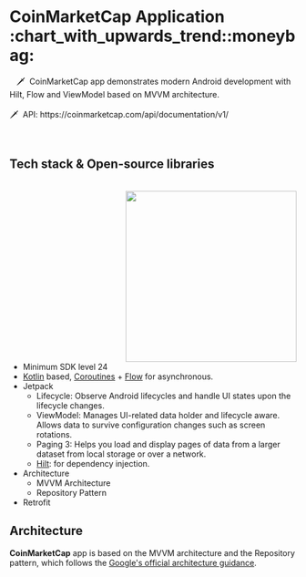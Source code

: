 <h1 align="start">CoinMarketCap Application :chart_with_upwards_trend::moneybag:</h1>


<p align="start">  
🗡️  CoinMarketCap app demonstrates modern Android development with Hilt, Flow and ViewModel based on MVVM architecture. 
  <br>
  <br>
🗡️  API: https://coinmarketcap.com/api/documentation/v1/
</p>
<br>


## Tech stack & Open-source libraries

<div style="float: right; margin-left: 400px;">
  <img src="/previews/coinsPreview.gif" align="right" width="300"/>
</div>

- Minimum SDK level 24
- [Kotlin](https://kotlinlang.org/) based, [Coroutines](https://github.com/Kotlin/kotlinx.coroutines) + [Flow](https://kotlin.github.io/kotlinx.coroutines/kotlinx-coroutines-core/kotlinx.coroutines.flow/) for asynchronous.
- Jetpack
  - Lifecycle: Observe Android lifecycles and handle UI states upon the lifecycle changes.
  - ViewModel: Manages UI-related data holder and lifecycle aware. Allows data to survive configuration changes such as screen rotations.
  - Paging 3: Helps you load and display pages of data from a larger dataset from local storage or over a network.
  - [Hilt](https://dagger.dev/hilt/):  for dependency injection.
- Architecture
  -  MVVM Architecture
  -  Repository Pattern
- Retrofit


## Architecture
**CoinMarketCap** app is based on the MVVM architecture and the Repository pattern, which follows the [Google's official architecture guidance](https://developer.android.com/topic/architecture).

